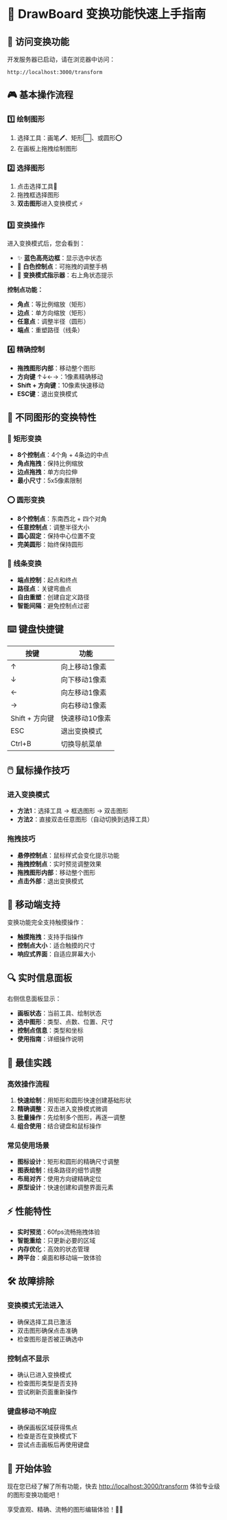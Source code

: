# 🚀 DrawBoard 变换功能快速上手指南

## 🎯 访问变换功能

开发服务器已启动，请在浏览器中访问：

```
http://localhost:3000/transform
```

## 🎮 基本操作流程

### 1️⃣ 绘制图形
1. 选择工具：画笔🖊️、矩形⬜、或圆形⭕
2. 在画板上拖拽绘制图形

### 2️⃣ 选择图形
1. 点击选择工具🎯
2. 拖拽框选择图形
3. **双击图形**进入变换模式 ⚡

### 3️⃣ 变换操作
进入变换模式后，您会看到：
- ✨ **蓝色高亮边框**：显示选中状态
- 🎯 **白色控制点**：可拖拽的调整手柄
- 🚀 **变换模式指示器**：右上角状态提示

**控制点功能：**
- **角点**：等比例缩放（矩形）
- **边点**：单方向缩放（矩形）
- **任意点**：调整半径（圆形）
- **端点**：重塑路径（线条）

### 4️⃣ 精确控制
- **拖拽图形内部**：移动整个图形
- **方向键** ↑↓←→：1像素精确移动
- **Shift + 方向键**：10像素快速移动
- **ESC键**：退出变换模式

## 🎨 不同图形的变换特性

### 🔲 矩形变换
- **8个控制点**：4个角 + 4条边的中点
- **角点拖拽**：保持比例缩放
- **边点拖拽**：单方向拉伸
- **最小尺寸**：5x5像素限制

### ⭕ 圆形变换
- **8个控制点**：东南西北 + 四个对角
- **任意控制点**：调整半径大小
- **圆心固定**：保持中心位置不变
- **完美圆形**：始终保持圆形

### 📝 线条变换
- **端点控制**：起点和终点
- **路径点**：关键弯曲点
- **自由重塑**：创建自定义路径
- **智能间隔**：避免控制点过密

## ⌨️ 键盘快捷键

| 按键 | 功能 |
|------|------|
| ↑ | 向上移动1像素 |
| ↓ | 向下移动1像素 |
| ← | 向左移动1像素 |
| → | 向右移动1像素 |
| Shift + 方向键 | 快速移动10像素 |
| ESC | 退出变换模式 |
| Ctrl+B | 切换导航菜单 |

## 🖱️ 鼠标操作技巧

### 进入变换模式
- **方法1**：选择工具 → 框选图形 → 双击图形
- **方法2**：直接双击任意图形（自动切换到选择工具）

### 拖拽技巧
- **悬停控制点**：鼠标样式会变化提示功能
- **拖拽控制点**：实时预览调整效果
- **拖拽图形内部**：移动整个图形
- **点击外部**：退出变换模式

## 📱 移动端支持

变换功能完全支持触摸操作：
- **触摸拖拽**：支持手指操作
- **控制点大小**：适合触摸的尺寸
- **响应式界面**：自适应屏幕大小

## 🔍 实时信息面板

右侧信息面板显示：
- **画板状态**：当前工具、绘制状态
- **选中图形**：类型、点数、位置、尺寸
- **控制点信息**：类型和坐标
- **使用指南**：详细操作说明

## 🎯 最佳实践

### 高效操作流程
1. **快速绘制**：用矩形和圆形快速创建基础形状
2. **精确调整**：双击进入变换模式微调
3. **批量操作**：先绘制多个图形，再逐一调整
4. **组合使用**：结合键盘和鼠标操作

### 常见使用场景
- **图标设计**：矩形和圆形的精确尺寸调整
- **图表绘制**：线条路径的细节调整
- **布局对齐**：使用方向键精确定位
- **原型设计**：快速创建和调整界面元素

## ⚡ 性能特性

- **实时预览**：60fps流畅拖拽体验
- **智能重绘**：只更新必要的区域
- **内存优化**：高效的状态管理
- **跨平台**：桌面和移动端一致体验

## 🛠️ 故障排除

### 变换模式无法进入
- 确保选择工具已激活
- 双击图形确保点击准确
- 检查图形是否被正确选中

### 控制点不显示
- 确认已进入变换模式
- 检查图形类型是否支持
- 尝试刷新页面重新操作

### 键盘移动不响应
- 确保画板区域获得焦点
- 检查是否在变换模式下
- 尝试点击画板后再使用键盘

## 🎉 开始体验

现在您已经了解了所有功能，快去 [http://localhost:3000/transform](http://localhost:3000/transform) 体验专业级的图形变换功能吧！

享受直观、精确、流畅的图形编辑体验！🎨✨ 